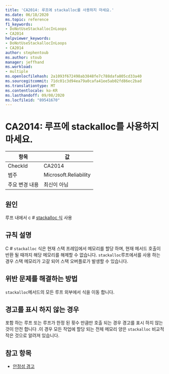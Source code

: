 ```yaml
---
title: 'CA2014: 루프에 stackalloc를 사용하지 마세요.'
ms.date: 06/18/2020
ms.topic: reference
f1_keywords:
- DoNotUseStackallocInLoops
- CA2014
helpviewer_keywords:
- DoNotUseStackallocInLoops
- CA2014
author: stephentoub
ms.author: stoub
manager: jeffhand
ms.workload:
- multiple
ms.openlocfilehash: 2a1093f672498ab3848fe7c788dafa805cd33a40
ms.sourcegitcommit: 71dc01c3d94ea79a0cafa41ee5ab02fd86ec2bad
ms.translationtype: MT
ms.contentlocale: ko-KR
ms.lasthandoff: 09/08/2020
ms.locfileid: "89541670"
---
```

# <a name="ca2014-do-not-use-stackalloc-in-loops"></a>CA2014: 루프에 stackalloc를 사용하지 마세요.

|항목|값|
|-|-|
|CheckId|CA2014|
|범주|Microsoft.Reliability|
|주요 변경 내용|최신이 아님|

## <a name="cause"></a>원인

루프 내에서 c # [stackalloc 식](/dotnet/csharp/language-reference/operators/stackalloc) 사용

## <a name="rule-description"></a>규칙 설명

C # `stackalloc` 식은 현재 스택 프레임에서 메모리를 할당 하며, 현재 메서드 호출이 반환 될 때까지 해당 메모리를 해제할 수 없습니다. `stackalloc`루프에서를 사용 하는 경우 스택 메모리가 고갈 되어 스택 오버플로가 발생할 수 있습니다.

## <a name="how-to-fix-violations"></a>위반 문제를 해결하는 방법

`stackalloc`메서드의 모든 루프 외부에서 식을 이동 합니다.

## <a name="when-to-suppress-warnings"></a>경고를 표시 하지 않는 경우

포함 하는 루프 또는 루프가 한정 된 횟수 만큼만 호출 되는 경우 경고를 표시 하지 않는 것이 안전 합니다 .이 경우 모든 작업에 할당 되는 전체 메모리 양은 `stackalloc` 비교적 작은 것으로 알려져 있습니다.

## <a name="see-also"></a>참고 항목

- [안정성 경고](../code-quality/reliability-warnings.md)
